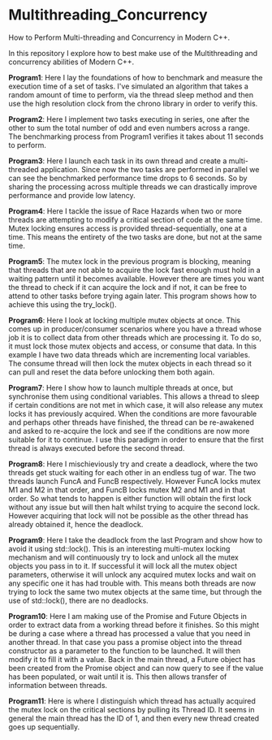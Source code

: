 # Multithreading_Concurrency
How to Perform Multi-threading and Concurrency in Modern C++.

In this repository I explore how to best make use of the Multithreading and concurrency abilities of Modern C++. 

<b>Program1</b>: Here I lay the foundations of how to benchmark and measure the execution time of a set of tasks. I've simulated an algorithm that takes a random amount of time to perform, via the thread sleep method and then use the high resolution clock from the chrono library in order to verify this.

<b>Program2</b>: Here I implement two tasks executing in series, one after the other to sum the total number of odd and even numbers across a range. The benchmarking process from Program1 verifies it takes about 11 seconds to perform.

<b>Program3</b>: Here I launch each task in its own thread and create a multi-threaded application. Since now the two tasks are performed in parallel we can see the benchmarked performance time drops to 6 seconds. So by sharing the processing across multiple threads we can drastically improve performance and provide low latency.

<b>Program4</b>: Here I tackle the issue of Race Hazards when two or more threads are attempting to modify a critical section of code at the same time. Mutex locking ensures access is provided thread-sequentially, one at a time. This means the entirety of the two tasks are done, but not at the same time.

<b>Program5</b>: The mutex lock in the previous program is blocking, meaning that threads that are not able to acquire the lock fast enough must hold in a waiting pattern until it becomes available. However there are times you want the thread to check if it can acquire the lock and if not, it can be free to attend to other tasks before trying again later. This program shows how to achieve this using the try_lock().

<b>Program6</b>: Here I look at locking multiple mutex objects at once. This comes up in producer/consumer scenarios where you have a thread whose job it is to collect data from other threads which are processing it. To do so, it must lock those mutex objects and access, or consume that data. In this example I have two data threads which are incrementing local variables. The consume thread will then lock the mutex objects in each thread so it can pull and reset the data before unlocking them both again.

<b>Program7</b>: Here I show how to launch multiple threads at once, but synchronise them using conditional variables. This allows a thread to sleep if certain conditions are not met in which case, it will also release any mutex locks it has previously acquired. When the conditions are more favourable and perhaps other threads have finished, the thread can be re-awakened and asked to re-acquire the lock and see if the conditions are now more suitable for it to continue. I use this paradigm in order to ensure that the first thread is always executed before the second thread.

<b>Program8</b>: Here I mischieviously try and create a deadlock, where the two threads get stuck waiting for each other in an endless tug of war. The two threads launch FuncA and FuncB respectively. However FuncA locks mutex M1 and M2 in that order, and FuncB locks mutex M2 and M1 and in that order. So what tends to happen is either function will obtain the first lock without any issue but will then halt whilst trying to acquire the second lock. However acquiring that lock will not be possible as the other thread has already obtained it, hence the deadlock.

<b>Program9</b>: Here I take the deadlock from the last Program and show how to avoid it using std::lock(). This is an interesting multi-mutex locking mechanism and will continuously try to lock and unlock all the mutex objects you pass in to it. If successful it will lock all the mutex object parameters, otherwise it will unlock any acquired mutex locks and wait on any specific one it has had trouble with. This means both threads are now trying to lock the same two mutex objects at the same time, but through the use of std::lock(), there are no deadlocks.

<b>Program10</b>: Here I am making use of the Promise and Future Objects in order to extract data from a working thread before it finishes. So this might be during a case where a thread has processed a value that you need in another thread. In that case you pass a promise object into the thread constructor as a parameter to the function to be launched. It will then modify it to fill it with a value. Back in the main thread, a Future object has been created from the Promise object and can now query to see if the value has been populated, or wait until it is. This then allows transfer of information between threads.

<b>Program11</b>: Here is where I distinguish which thread has actually acquired the mutex lock on the critical sections by pulling its Thread ID. It seems in general the main thread has the ID of 1, and then every new thread created goes up sequentially.
